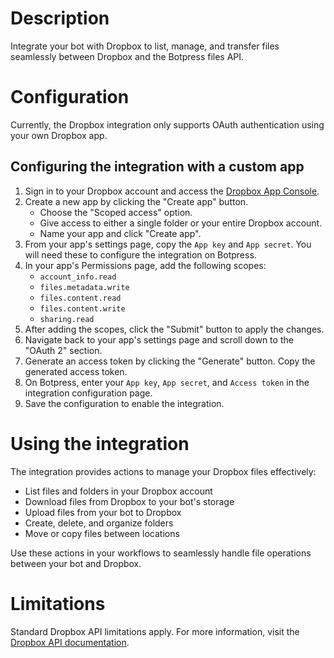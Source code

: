 # Description

Integrate your bot with Dropbox to list, manage, and transfer files seamlessly between Dropbox and the Botpress files API.

# Configuration

Currently, the Dropbox integration only supports OAuth authentication using your own Dropbox app.

## Configuring the integration with a custom app

1. Sign in to your Dropbox account and access the [Dropbox App Console](https://www.dropbox.com/developers/apps).
2. Create a new app by clicking the "Create app" button.
   - Choose the "Scoped access" option.
   - Give access to either a single folder or your entire Dropbox account.
   - Name your app and click "Create app".
3. From your app's settings page, copy the `App key` and `App secret`. You will need these to configure the integration on Botpress.
4. In your app's Permissions page, add the following scopes:
   - `account_info.read`
   - `files.metadata.write`
   - `files.content.read`
   - `files.content.write`
   - `sharing.read`
5. After adding the scopes, click the "Submit" button to apply the changes.
6. Navigate back to your app's settings page and scroll down to the "OAuth 2" section.
7. Generate an access token by clicking the "Generate" button. Copy the generated access token.
8. On Botpress, enter your `App key`, `App secret`, and `Access token` in the integration configuration page.
9. Save the configuration to enable the integration.

# Using the integration

The integration provides actions to manage your Dropbox files effectively:

- List files and folders in your Dropbox account
- Download files from Dropbox to your bot's storage
- Upload files from your bot to Dropbox
- Create, delete, and organize folders
- Move or copy files between locations

Use these actions in your workflows to seamlessly handle file operations between your bot and Dropbox.

# Limitations

Standard Dropbox API limitations apply. For more information, visit the [Dropbox API documentation](https://www.dropbox.com/developers/documentation).
